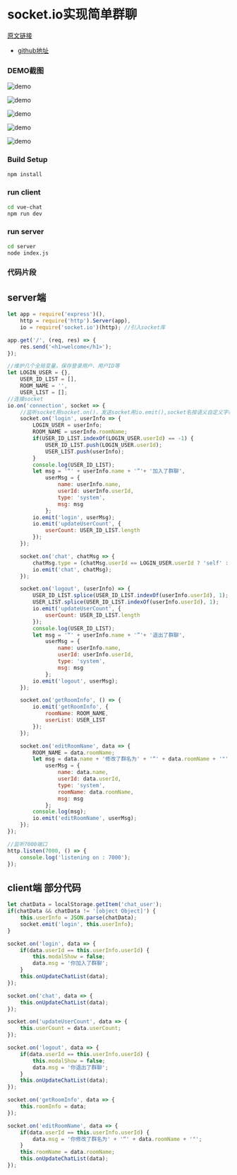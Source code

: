 # socket.io实现简单群聊

[原文链接](https://denzel.netlify.com/js/simple_chatroom_using_socketio.html)

* [github地址](https://github.com/xiaotianxia/vue-chat)
### DEMO截图

![demo](https://user-gold-cdn.xitu.io/2017/10/26/5378de6c205ec0c2c21b36036fcaed67)

![demo](https://user-gold-cdn.xitu.io/2017/10/26/123a9d82b10f8a947fbaea507652ac41)

![demo](https://user-gold-cdn.xitu.io/2017/10/26/8401b3b91e184df557db5d5886b9f1f7)

![demo](https://user-gold-cdn.xitu.io/2017/10/26/964de9389a8b7a085a130ce9d9adb6c2)

![demo](https://user-gold-cdn.xitu.io/2017/10/26/34c9135fe3ffb9296de42e2cbb58340a)

### Build Setup
```bash
npm install
```

### run client
```bash
cd vue-chat
npm run dev
```

### run server
```bash
cd server
node index.js
```

### 代码片段

## server端
```js
let app = require('express')(),
    http = require('http').Server(app),
    io = require('socket.io')(http); //引入socket库

app.get('/', (req, res) => {
    res.send('<h1>welcome</h1>');
});

//维护几个全局变量，保存登录用户、用户ID等
let LOGIN_USER = {},
    USER_ID_LIST = [],
    ROOM_NAME = '',
    USER_LIST = [];
//连接socket
io.on('connection', socket => {
    //监听socket用socket.on()，发送socket用io.emit(),socket名按语义自定义字符串，只要server端和client端对应好就行
    socket.on('login', userInfo => {
        LOGIN_USER = userInfo;
        ROOM_NAME = userInfo.roomName;
        if(USER_ID_LIST.indexOf(LOGIN_USER.userId) == -1) {
            USER_ID_LIST.push(LOGIN_USER.userId);
            USER_LIST.push(userInfo);
        }
        console.log(USER_ID_LIST);
        let msg = '“' + userInfo.name + '”'+ '加入了群聊',
            userMsg = {
                name: userInfo.name,
                userId: userInfo.userId,
                type: 'system',
                msg: msg
            };
        io.emit('login', userMsg);
        io.emit('updateUserCount', {
            userCount: USER_ID_LIST.length
        });
    });

    socket.on('chat', chatMsg => {
        chatMsg.type = (chatMsg.userId == LOGIN_USER.userId ? 'self' : 'other');
        io.emit('chat', chatMsg);
    });

    socket.on('logout', (userInfo) => {
        USER_ID_LIST.splice(USER_ID_LIST.indexOf(userInfo.userId), 1);
        USER_LIST.splice(USER_ID_LIST.indexOf(userInfo.userId), 1);
        io.emit('updateUserCount', {
            userCount: USER_ID_LIST.length
        });
        console.log(USER_ID_LIST);
        let msg = '“' + userInfo.name + '”'+ '退出了群聊',
            userMsg = {
                name: userInfo.name,
                userId: userInfo.userId,
                type: 'system',
                msg: msg
            };
        io.emit('logout', userMsg);
    });

    socket.on('getRoomInfo', () => {
        io.emit('getRoomInfo', {
            roomName: ROOM_NAME,
            userList: USER_LIST
        });
    });

    socket.on('editRoomName', data => {
        ROOM_NAME = data.roomName;
        let msg = data.name + '修改了群名为' + '“' + data.roomName + '"',
            userMsg = {
                name: data.name,
                userId: data.userId,
                type: 'system',
                roomName: data.roomName,
                msg: msg
            };
        console.log(msg);
        io.emit('editRoomName', userMsg);
    });
});

//监听7000端口
http.listen(7000, () => {
    console.log('listening on : 7000');
});
```

## client端 部分代码
```js
let chatData = localStorage.getItem('chat_user');
if(chatData && chatData != '[object Object]') {
	this.userInfo = JSON.parse(chatData);
	socket.emit('login', this.userInfo);
}

socket.on('login', data => {
	if(data.userId == this.userInfo.userId) {
		this.modalShow = false;
		data.msg = '你加入了群聊';
	}
	this.onUpdateChatList(data);
});

socket.on('chat', data => {
	this.onUpdateChatList(data);
});

socket.on('updateUserCount', data => {
	this.userCount = data.userCount;
});

socket.on('logout', data => {
	if(data.userId == this.userInfo.userId) {
		this.modalShow = false;
		data.msg = '你退出了群聊';
	}
	this.onUpdateChatList(data);
});

socket.on('getRoomInfo', data => {
	this.roomInfo = data;
});

socket.on('editRoomName', data => {
	if(data.userId == this.userInfo.userId) {
		data.msg = '你修改了群名为' + '“' + data.roomName + '"';
	}
	this.roomName = data.roomName;
	this.onUpdateChatList(data);
});
```

<!-- <comment-tool></comment-tool> -->
